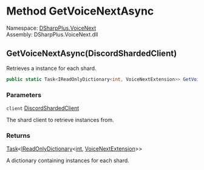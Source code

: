 # Method GetVoiceNextAsync

Namespace: [DSharpPlus.VoiceNext](DSharpPlus.VoiceNext.md)  
Assembly: DSharpPlus.VoiceNext.dll

## <a id="DSharpPlus_VoiceNext_DiscordClientExtensions_GetVoiceNextAsync_DSharpPlus_DiscordShardedClient_"></a>GetVoiceNextAsync\(DiscordShardedClient\)

Retrieves a <xref href="DSharpPlus.VoiceNext.VoiceNextExtension" data-throw-if-not-resolved="false"></xref> instance for each shard.

```csharp
public static Task<IReadOnlyDictionary<int, VoiceNextExtension>> GetVoiceNextAsync(this DiscordShardedClient client)
```

### Parameters

`client` [DiscordShardedClient](DSharpPlus.DiscordShardedClient.md)

The shard client to retrieve <xref href="DSharpPlus.VoiceNext.VoiceNextExtension" data-throw-if-not-resolved="false"></xref> instances from.

### Returns

[Task](https://learn.microsoft.com/dotnet/api/system.threading.tasks.task\-1)<[IReadOnlyDictionary](https://learn.microsoft.com/dotnet/api/system.collections.generic.ireadonlydictionary\-2)<[int](https://learn.microsoft.com/dotnet/api/system.int32), [VoiceNextExtension](DSharpPlus.VoiceNext.VoiceNextExtension.md)\>\>

A dictionary containing <xref href="DSharpPlus.VoiceNext.VoiceNextExtension" data-throw-if-not-resolved="false"></xref> instances for each shard.

